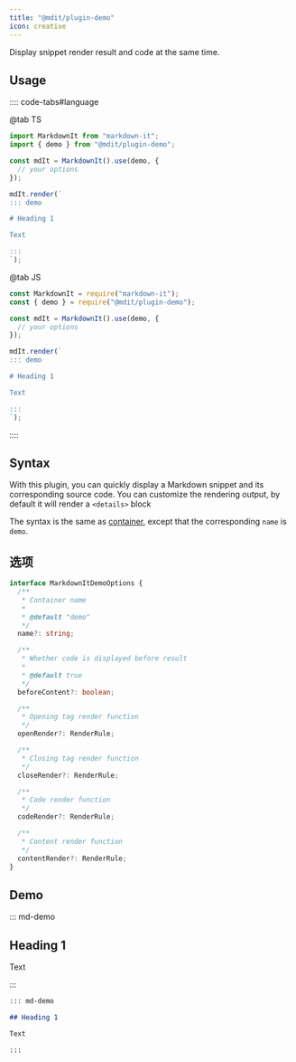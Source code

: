 ```yaml
---
title: "@mdit/plugin-demo"
icon: creative
---
```


Display snippet render result and code at the same time.

<!-- more -->

## Usage

:::: code-tabs#language

@tab TS

```ts
import MarkdownIt from "markdown-it";
import { demo } from "@mdit/plugin-demo";

const mdIt = MarkdownIt().use(demo, {
  // your options
});

mdIt.render(`
::: demo

# Heading 1

Text

:::
`);
```

@tab JS

```js
const MarkdownIt = require("markdown-it");
const { demo } = require("@mdit/plugin-demo");

const mdIt = MarkdownIt().use(demo, {
  // your options
});

mdIt.render(`
::: demo

# Heading 1

Text

:::
`);
```

::::

## Syntax

With this plugin, you can quickly display a Markdown snippet and its corresponding source code. You can customize the rendering output, by default it will render a `<details>` block

The syntax is the same as [container](./container.md), except that the corresponding `name` is `demo`.

## 选项

```ts
interface MarkdownItDemoOptions {
  /**
   * Container name
   *
   * @default "demo"
   */
  name?: string;

  /**
   * Whether code is displayed before result
   *
   * @default true
   */
  beforeContent?: boolean;

  /**
   * Opening tag render function
   */
  openRender?: RenderRule;

  /**
   * Closing tag render function
   */
  closeRender?: RenderRule;

  /**
   * Code render function
   */
  codeRender?: RenderRule;

  /**
   * Content render function
   */
  contentRender?: RenderRule;
}
```

## Demo

::: md-demo

## Heading 1

Text

:::

```md
::: md-demo

## Heading 1

Text

:::
```
